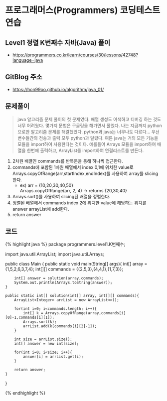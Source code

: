 # 프로그래머스(Programmers) 코딩테스트 연습

## Level1 정렬 K번째수 자바(Java) 풀이

- https://programmers.co.kr/learn/courses/30/lessons/42748?language=java

## GitBlog 주소

- https://hon99oo.github.io/algorithm/java_01/

## 문제풀이
> java 알고리즘 문제 풀이의 첫 문제였다. 배열 생성도 어색하고 디버깅 하는 것도 너무 어려웠다. 몇가지 문법은 구글링을 해가면서 풀었다.
> 나는 지금까지 python으로만 알고리즘 문제를 해결했었다. python과 java는 너무나도 다르다... 우선 변수들간의 전송과 출력 모두 python과 달랐다.
> 여튼 java는 거의 모든 기능을 모듈을 import하여 사용한다는 것이다. 예를들어 Arrays 모듈을 import하여 배열을 한번에 출력하고, ArrayList를 import하여 연결리스트를 만든다.


1. 2차원 배열인 commands를 반복문을 통해 하나씩 접근한다.
2. commands에 포함된 1차원 배열에서 index 0,1에 위치한 value로 Arrays.copyOfRange(arr,startIndex,endIndex)를 사용하여 array를 slicing 한다.
    - ex) arr = {10,20,30,40,50}<br>Arrays.copyOfRange(arr, 2, 4) -> returns {20,30,40}
3. Arrays.sort()를 사용하여 slicing된 배열을 정렬한다.
4. 정렬된 배열에서 commands index 2에 위치한 value에 해당하는 위치를 answer arrayList에 add한다.
5. return answer

## 코드
{% highlight java %}
package programmers.level1.K번째수;

import java.util.ArrayList;
import java.util.Arrays;

public class Main {
public static void main(String[] args){
int[] array = {1,5,2,6,3,7,4};
int[][] commands =  {{2,5,3},{4,4,1},{1,7,3}};

        int[] answer = solution(array,commands);
        System.out.println(Arrays.toString(answer));
    }

    public static int[] solution(int[] array, int[][] commands){
        ArrayList<Integer> arrList = new ArrayList<>();

        for(int i=0; i<commands.length; i++){
            int[] k = Arrays.copyOfRange(array,commands[i][0]-1,commands[i][1]);
            Arrays.sort(k);
            arrList.add(k[commands[i][2]-1]);
        }

        int size = arrList.size();
        int[] answer = new int[size];

        for(int i=0; i<size; i++){
            answer[i] = arrList.get(i);
        }

        return answer;
    }
}

{% endhighlight %}